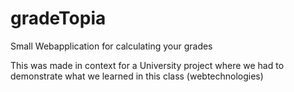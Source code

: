 # gradeTopia
Small Webapplication for calculating your grades

This was made in context for a University project where we had to demonstrate what we learned in this class (webtechnologies)

